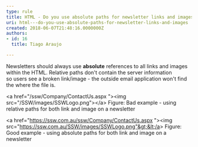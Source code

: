 ```yaml
---
type: rule
title: HTML - Do you use absolute paths for newsletter links and images?
uri: html---do-you-use-absolute-paths-for-newsletter-links-and-images
created: 2018-06-07T21:48:16.0000000Z
authors:
- id: 16
  title: Tiago Araujo

---
```


 Newsletters should always use **absolute** references to all links and images within the HTML. Relative paths don't contain the server information so users see a broken link/image - the outside email application won't find the where the file is.
 
&lt;a href="/ssw/Company/ContactUs.aspx "&gt;&lt;img src="/SSW/images/SSWLogo.png"&gt;&lt;/a&gt;
 Figure: Bad example - using relative paths for both link and image on a newsletter

&lt;a href="https://ssw.com.au​/ssw/Company/ContactUs.aspx "&gt;&lt;img src="https://ssw.com.au/SSW/images/SSWLogo.png"&gt;&lt;/a&gt;
 Figure: Good example - using absolute paths for both link and image on a newsletter

​

